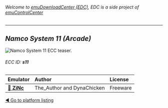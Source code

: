 ###### Welcome to [emuDownloadCenter (EDC)](https://github.com/PhoenixInteractiveNL/emuDownloadCenter/wiki/), EDC is a side project of [emuControlCenter](https://github.com/PhoenixInteractiveNL/emuControlCenter/wiki/)
***
## _Namco System 11 (Arcade)_
![](https://raw.githubusercontent.com/wiki/PhoenixInteractiveNL/emuDownloadCenter/images_platform/ecc_s11_teaser.png "Namco System 11 ECC teaser.")
###### ECC ID: **s11**

| Emulator   | Author      | License     |
|:-----------|:------------|:------------|
| [:file_folder: **ZiNc**](https://github.com/PhoenixInteractiveNL/emuDownloadCenter/wiki/Emulator-zinc#menu) | The_Author and DynaChicken | Freeware |

[:arrow_backward: Go to platform listing](https://github.com/PhoenixInteractiveNL/emuDownloadCenter/wiki/EDC-Platform-List)
